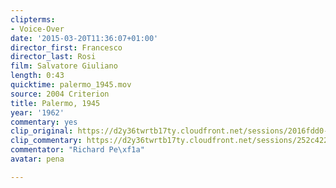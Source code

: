 ```yaml
---
clipterms:
- Voice-Over
date: '2015-03-20T11:36:07+01:00'
director_first: Francesco
director_last: Rosi
film: Salvatore Giuliano
length: 0:43
quicktime: palermo_1945.mov
source: 2004 Criterion
title: Palermo, 1945
year: '1962'
commentary: yes
clip_original: https://d2y36twrtb17ty.cloudfront.net/sessions/2016fdd0-951a-450f-876a-a9b301739874/9da1901b-12ee-4649-b90c-a9b301739882-c4ae7037-b78a-44be-b2b3-a9b30174529b.mp4
clip_commentary: https://d2y36twrtb17ty.cloudfront.net/sessions/252c4223-6471-4659-ad82-a9b301739a20/4e008b0a-b327-4653-8037-a9b301739a2a-0b27bc6c-a145-4e13-b2a7-a9b301745ce5.mp4
commentator: "Richard Pe\xf1a"
avatar: pena

---
```

